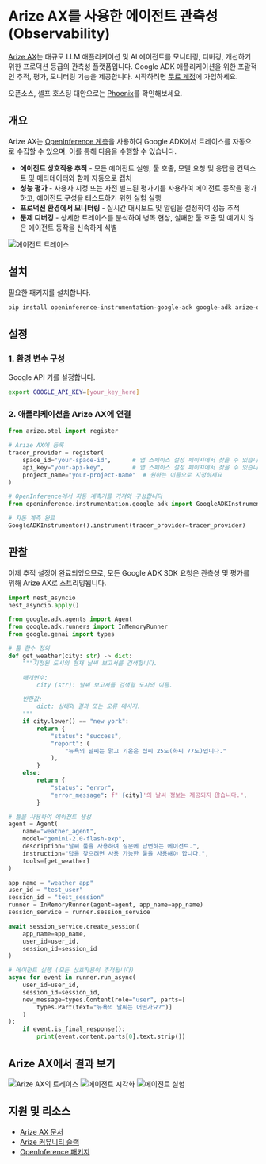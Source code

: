 # Arize AX를 사용한 에이전트 관측성(Observability)

[Arize AX](https://arize.com/docs/ax)는 대규모 LLM 애플리케이션 및 AI 에이전트를 모니터링, 디버깅, 개선하기 위한 프로덕션 등급의 관측성 플랫폼입니다. Google ADK 애플리케이션을 위한 포괄적인 추적, 평가, 모니터링 기능을 제공합니다. 시작하려면 [무료 계정](https://app.arize.com/auth/join)에 가입하세요.

오픈소스, 셀프 호스팅 대안으로는 [Phoenix](https://arize.com/docs/phoenix)를 확인해보세요.

## 개요

Arize AX는 [OpenInference 계측](https://github.com/Arize-ai/openinference/tree/main/python/instrumentation/openinference-instrumentation-google-adk)을 사용하여 Google ADK에서 트레이스를 자동으로 수집할 수 있으며, 이를 통해 다음을 수행할 수 있습니다.

-   **에이전트 상호작용 추적** - 모든 에이전트 실행, 툴 호출, 모델 요청 및 응답을 컨텍스트 및 메타데이터와 함께 자동으로 캡처
-   **성능 평가** - 사용자 지정 또는 사전 빌드된 평가기를 사용하여 에이전트 동작을 평가하고, 에이전트 구성을 테스트하기 위한 실험 실행
-   **프로덕션 환경에서 모니터링** - 실시간 대시보드 및 알림을 설정하여 성능 추적
-   **문제 디버깅** - 상세한 트레이스를 분석하여 병목 현상, 실패한 툴 호출 및 예기치 않은 에이전트 동작을 신속하게 식별

![에이전트 트레이스](https://storage.googleapis.com/arize-phoenix-assets/assets/images/google-adk-traces.png)

## 설치

필요한 패키지를 설치합니다.

```bash
pip install openinference-instrumentation-google-adk google-adk arize-otel
```

## 설정

### 1. 환경 변수 구성

Google API 키를 설정합니다.

```bash
export GOOGLE_API_KEY=[your_key_here]
```

### 2. 애플리케이션을 Arize AX에 연결

```python
from arize.otel import register

# Arize AX에 등록
tracer_provider = register(
    space_id="your-space-id",      # 앱 스페이스 설정 페이지에서 찾을 수 있습니다
    api_key="your-api-key",        # 앱 스페이스 설정 페이지에서 찾을 수 있습니다
    project_name="your-project-name"  # 원하는 이름으로 지정하세요
)

# OpenInference에서 자동 계측기를 가져와 구성합니다
from openinference.instrumentation.google_adk import GoogleADKInstrumentor

# 자동 계측 완료
GoogleADKInstrumentor().instrument(tracer_provider=tracer_provider)
```

## 관찰

이제 추적 설정이 완료되었으므로, 모든 Google ADK SDK 요청은 관측성 및 평가를 위해 Arize AX로 스트리밍됩니다.

```python
import nest_asyncio
nest_asyncio.apply()

from google.adk.agents import Agent
from google.adk.runners import InMemoryRunner
from google.genai import types

# 툴 함수 정의
def get_weather(city: str) -> dict:
    """지정된 도시의 현재 날씨 보고서를 검색합니다.

    매개변수:
        city (str): 날씨 보고서를 검색할 도시의 이름.

    반환값:
        dict: 상태와 결과 또는 오류 메시지.
    """
    if city.lower() == "new york":
        return {
            "status": "success",
            "report": (
                "뉴욕의 날씨는 맑고 기온은 섭씨 25도(화씨 77도)입니다."
            ),
        }
    else:
        return {
            "status": "error",
            "error_message": f"'{city}'의 날씨 정보는 제공되지 않습니다.",
        }

# 툴을 사용하여 에이전트 생성
agent = Agent(
    name="weather_agent",
    model="gemini-2.0-flash-exp",
    description="날씨 툴을 사용하여 질문에 답변하는 에이전트.",
    instruction="답을 찾으려면 사용 가능한 툴을 사용해야 합니다.",
    tools=[get_weather]
)

app_name = "weather_app"
user_id = "test_user"
session_id = "test_session"
runner = InMemoryRunner(agent=agent, app_name=app_name)
session_service = runner.session_service

await session_service.create_session(
    app_name=app_name,
    user_id=user_id,
    session_id=session_id
)

# 에이전트 실행 (모든 상호작용이 추적됩니다)
async for event in runner.run_async(
    user_id=user_id,
    session_id=session_id,
    new_message=types.Content(role="user", parts=[
        types.Part(text="뉴욕의 날씨는 어떤가요?")]
    )
):
    if event.is_final_response():
        print(event.content.parts[0].text.strip())
```
## Arize AX에서 결과 보기
![Arize AX의 트레이스](https://storage.googleapis.com/arize-phoenix-assets/assets/images/google-adk-dashboard.png)
![에이전트 시각화](https://storage.googleapis.com/arize-phoenix-assets/assets/images/google-adk-agent.png)
![에이전트 실험](https://storage.googleapis.com/arize-phoenix-assets/assets/images/google-adk-experiments.png)

## 지원 및 리소스
- [Arize AX 문서](https://arize.com/docs/ax/observe/tracing-integrations-auto/google-adk)
- [Arize 커뮤니티 슬랙](https://arize-ai.slack.com/join/shared_invite/zt-11t1vbu4x-xkBIHmOREQnYnYDH1GDfCg#/shared-invite/email)
- [OpenInference 패키지](https://github.com/Arize-ai/openinference/tree/main/python/instrumentation/openinference-instrumentation-google-adk)